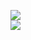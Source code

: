 [![](https://img.shields.io/badge/Made%20With-Github%20Spray-lightgrey.svg?style=for-the-badge&logo=github)](https://github.com/Annihil/github-spray#10045)  
[![](https://i.imgur.com/2DrTn0Z.gif)](https://github.com/Annihil/github-spray)